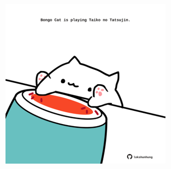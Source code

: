 <!-- built at 23/02/2023, 08:00:59 UTC -->
<p align="center">
  <img width="500" height="500" src="./ReadmeImage.svg">
</p>
